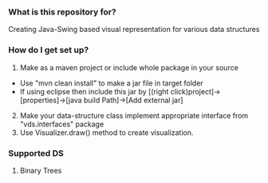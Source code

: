 ### What is this repository for? ###

Creating Java-Swing based visual representation for various data structures

### How do I get set up? ###

1. Make as a maven project or include whole package in your source
* Use "mvn clean install" to make a jar file in target folder
* If using eclipse then include this jar by [(right click)project]->[properties]->[java build Path]->[Add external jar]
2. Make your data-structure class implement appropriate interface from "vds.interfaces" package
3. Use Visualizer.draw() method to create visualization.

### Supported DS ###

1. Binary Trees